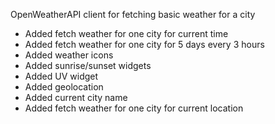 OpenWeatherAPI client for fetching basic weather for a city
- Added fetch weather for one city for current time
- Added fetch weather for one city for 5 days every 3 hours
- Added weather icons
- Added sunrise/sunset widgets
- Added UV widget
- Added geolocation
- Added current city name
- Added fetch weather for one city for current location
